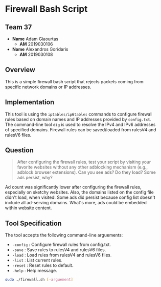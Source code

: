 # Firewall Bash Script

## Team 37
- **Name** Adam Giaourtas 
    - **AM** 2019030106
- **Name** Alexandros Goridaris 
    - **AM** 2019030108

## Overview
This is a simple firewall bash script that rejects packets coming from specific network domains or IP addresses.

## Implementation
This tool is using the `iptables/ip6tables` commands to configure firewall rules based on domain names and IP addresses provided by `config.txt`. The command-line tool `dig` is used to resolve the IPv4 and IPv6 addresses of specified domains. Firewall rules can be saved/loaded from rulesV4 and rulesV6 files.

## Question
>After configuring the firewall rules, test your script by visiting your favorite websites without any other adblocking mechanism (e.g., adblock browser extensions). Can you see ads? Do they load? Some ads persist, why?

Ad count was significantly lower after configuring the firewall rules, especially on sketchy websites. Also, the domains listed on the config file didn't load, when visited. Some ads did persist because config list doesn't include all ad-serving domains. What's more, ads could be embedded within website content.

## Tool Specification

The tool accepts the following command-line arguements:
- `-config` : Configure firewall rules from config.txt.
- `-save` : Save rules to rulesV4 and rulesV6 files.
- `-load` : Load rules from rulesV4 and rulesV6 files.
- `-list` : List current rules.
- `-reset` : Reset rules to default.
- `-help` : Help message. 

```bash
sudo ./firewall.sh [-arguement]
```